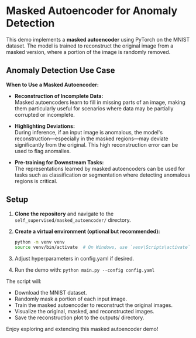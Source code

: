 # Masked Autoencoder for Anomaly Detection

This demo implements a **masked autoencoder** using PyTorch on the MNIST dataset. The model is trained to reconstruct the original image from a masked version, where a portion of the image is randomly removed.

## Anomaly Detection Use Case

**When to Use a Masked Autoencoder:**

- **Reconstruction of Incomplete Data:**  
  Masked autoencoders learn to fill in missing parts of an image, making them particularly useful for scenarios where data may be partially corrupted or incomplete.

- **Highlighting Deviations:**  
  During inference, if an input image is anomalous, the model's reconstruction—especially in the masked regions—may deviate significantly from the original. This high reconstruction error can be used to flag anomalies.

- **Pre-training for Downstream Tasks:**  
  The representations learned by masked autoencoders can be used for tasks such as classification or segmentation where detecting anomalous regions is critical.

## Setup

1. **Clone the repository** and navigate to the `self_supervised/masked_autoencoder/` directory.

2. **Create a virtual environment (optional but recommended):**

   ```bash
   python -m venv venv
   source venv/bin/activate  # On Windows, use `venv\Scripts\activate`

3. Adjust hyperparameters in config.yaml if desired.

4. Run the demo with: `python main.py --config config.yaml`

The script will:

* Download the MNIST dataset.
* Randomly mask a portion of each input image.
* Train the masked autoencoder to reconstruct the original images.
* Visualize the original, masked, and reconstructed images.
* Save the reconstruction plot to the outputs/ directory.

Enjoy exploring and extending this masked autoencoder demo!